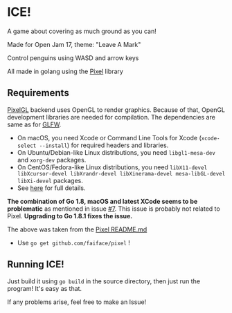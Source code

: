 # ICE!

A game about covering as much ground as you can!

Made for Open Jam 17, theme: "Leave A Mark"

Control penguins using WASD and arrow keys

All made in golang using the [Pixel](https://www.github.com/faiface/pixel) library

## Requirements

[PixelGL](https://godoc.org/github.com/faiface/pixel/pixelgl) backend uses OpenGL to render
graphics. Because of that, OpenGL development libraries are needed for compilation. The dependencies
are same as for [GLFW](https://github.com/go-gl/glfw).

- On macOS, you need Xcode or Command Line Tools for Xcode (`xcode-select --install`) for required
  headers and libraries.
- On Ubuntu/Debian-like Linux distributions, you need `libgl1-mesa-dev` and `xorg-dev` packages.
- On CentOS/Fedora-like Linux distributions, you need `libX11-devel libXcursor-devel libXrandr-devel
  libXinerama-devel mesa-libGL-devel libXi-devel` packages.
- See [here](http://www.glfw.org/docs/latest/compile.html#compile_deps) for full details.

**The combination of Go 1.8, macOS and latest XCode seems to be problematic** as mentioned in issue
[#7](https://github.com/faiface/pixel/issues/7). This issue is probably not related to Pixel.
**Upgrading to Go 1.8.1 fixes the issue.**

The above was taken from the [Pixel README.md](https://github.com/faiface/pixel/blob/master/README.md)

* Use `go get github.com/faiface/pixel` !

## Running ICE!

Just build it using `go build` in the source directory, then just run the program! It's easy as
that.

If any problems arise, feel free to make an Issue!
